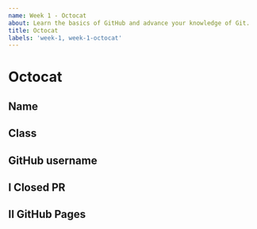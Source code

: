 ```yaml
---
name: Week 1 - Octocat
about: Learn the basics of GitHub and advance your knowledge of Git.
title: Octocat
labels: 'week-1, week-1-octocat'
---
```


# Octocat

## Name
<!-- Add your name here -->

## Class
<!-- Add your class here -->

## GitHub username
<!-- Add a link to your github page -->

## I Closed PR
<!-- Link to the closed PR from the Introduction to GitHub exercise -->

## II GitHub Pages
<!-- Link to the GitHub Pages website -->
